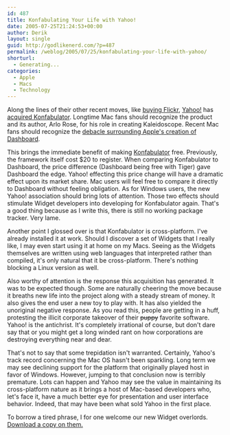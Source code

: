 ```yaml
---
id: 487
title: Konfabulating Your Life with Yahoo!
date: 2005-07-25T21:24:53+00:00
author: Derik
layout: single
guid: http://godlikenerd.com/?p=487
permalink: /weblog/2005/07/25/konfabulating-your-life-with-yahoo/
shorturl:
  - Generating...
categories:
  - Apple
  - Macs
  - Technology
---
```

Along the lines of their other recent moves, like [buying Flickr](http://godlikenerd.com/weblog/2005/03/20/yahoo-buys-flickr/), [Yahoo!](http://www.yahoo.com) has [acquired Konfabulator](http://www.macworld.com/news/2005/07/24/konfabulator/index.php). Longtime Mac fans should recognize the product and its author, Arlo Rose, for his role in creating Kaleidoscope. Recent Mac fans should recognize the [debacle surrounding Apple's creation of Dashboard](http://godlikenerd.com/weblog/2004/06/28/mac-os-x-tiger-and-other-mac-news/).

This brings the immediate benefit of making [Konfabulator](http://www.konfabulator.com) free. Previously, the framework itself cost $20 to register. When comparing Konfabulator to Dashboard, the price difference (Dashboard being free with Tiger) gave Dashboard the edge. Yahoo! effecting this price change will have a dramatic effect upon its market share. Mac users will feel free to compare it directly to Dashboard without feeling obligation. As for Windows users, the new Yahoo! association should bring lots of attention. Those two effects should stimulate Widget developers into developing for Konfabulator again. That's a good thing because as I write this, there is still no working package tracker. Very lame.

Another point I glossed over is that Konfabulator is cross-platform. I've already installed it at work. Should I discover a set of Widgets that I really like, I may even start using it at home on my Macs. Seeing as the Widgets themselves are written using web languages that interpreted rather than compiled, it's only natural that it be cross-platform. There's nothing blocking a Linux version as well.

Also worthy of attention is the response this acquisition has generated. It was to be expected though. Some are naturally cheering the move because it breaths new life into the project along with a steady stream of money. It also gives the end user a new toy to play with. It has also yielded the unoriginal negative response. As you read this, people are getting in a huff, protesting the illicit corporate takeover of their <s>puppy</s> favorite software. Yahoo! is the antichrist. It's completely irrational of course, but don't dare say that or you might get a long winded rant on how corporations are destroying everything near and dear.

That's not to say that some trepidation isn't warranted. Certainly, Yahoo's track record concerning the Mac OS hasn't been sparkling. Long term we may see declining support for the platform that originally played host in favor of Windows. However, jumping to that conclusion now is terribly premature. Lots can happen and Yahoo may see the value in maintaining its cross-platform nature as it brings a host of Mac-based developers who, let's face it, have a much better eye for presentation and user interface behavior. Indeed, that may have been what sold Yahoo in the first place.

To borrow a tired phrase, I for one welcome our new Widget overlords. [Download a copy on them.](http://widgets.yahoo.com)